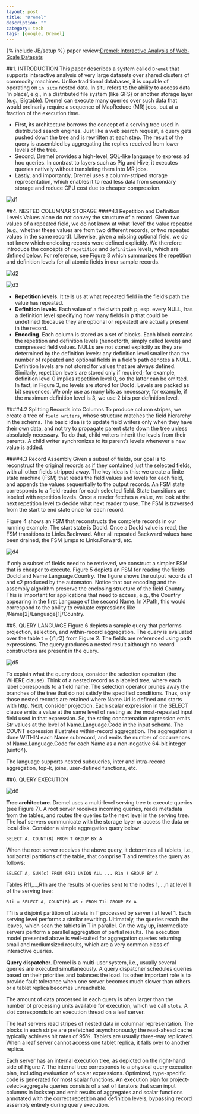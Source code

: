 ```yaml
---
layout: post
title: "Dremel"
description: ""
category: tech
tags: [google, Dremel]
---
```

{% include JB/setup %}
paper review:[Dremel: Interactive Analysis of Web-Scale Datasets](http://static.googleusercontent.com/external_content/untrusted_dlcp/research.google.com/zh-CN//pubs/archive/36632.pdf)

<!--break-->
##1. INTRODUCTION
This paper describes a system called `Dremel` that supports interactive analysis of very large datasets over shared clusters of commodity machines. Unlike traditional databases, it is capable of operating on `in situ` nested data. In situ refers to the ability to access data ‘in place’, e.g., in a distributed file system (like GFS) or another storage layer (e.g., Bigtable). Dremel can execute many queries over such data that would ordinarily require a sequence of MapReduce (MR) jobs, but at a fraction of the execution time.

* First, its architecture borrows the concept of a serving tree used in distributed search engines. Just like a web search request, a query gets pushed down the tree and is rewritten at each step. The result of the query is assembled by aggregating the replies received from lower levels of the tree.
* Second, Dremel provides a high-level, SQL-like language to express ad hoc queries. In contrast to layers such as Pig and Hive, it executes queries natively without translating them into MR jobs.
* Lastly, and importantly, Dremel uses a column-striped storage representation, which enables it to read less data from secondary storage and reduce CPU cost due to cheaper compression. 

![d1](/assets/2013-06-03-dremel/dremel1.png)

##4. NESTED COLUMNAR STORAGE
####4.1 Repetition and Definition Levels
Values alone do not convey the structure of a record. Given two values of a repeated field, we do not know at what ‘level’ the value repeated (e.g., whether these values are from two different records, or two repeated values in the same record). Likewise, given a missing optional field, we do not know which enclosing records were defined explicitly. We therefore introduce the concepts of `repetition` and `definition` levels, which are defined below. For reference, see Figure 3 which summarizes the repetition and definition levels for all atomic fields in our sample records.

![d2](/assets/2013-06-03-dremel/dremel2.png)

![d3](/assets/2013-06-03-dremel/dremel3.png)

* **Repetition levels**. It tells us at what repeated field in the field’s path the value has repeated.
* **Definition levels**. Each value of a field with path p, esp. every NULL, has a definition level specifying how many fields in p that could be undefined (because they are optional or repeated) are actually present in the record.
* **Encoding**. Each column is stored as a set of blocks. Each block contains the repetition and definition levels (henceforth, simply called levels) and compressed field values. NULLs are not stored explicitly as they are determined by the definition levels: any definition level smaller than the number of repeated and optional fields in a field’s path denotes a NULL. Definition levels are not stored for values that are always defined. Similarly, repetition levels are stored only if required; for example, definition level 0 implies repetition level 0, so the latter can be omitted. In fact, in Figure 3, no levels are stored for DocId. Levels are packed as bit sequences. We only use as many bits as necessary; for example, if the maximum definition level is 3, we use 2 bits per definition level.

####4.2 Splitting Records into Columns
To produce column stripes, we create a tree of `field writers`, whose structure matches the field hierarchy in the schema. The basic idea is to update field writers only when they have their own data, and not try to propagate parent state down the tree unless absolutely necessary. To do that, child writers inherit the levels from their parents. A child writer synchronizes to its parent’s levels whenever a new value is added.

####4.3 Record Assembly
Given a subset of fields, our goal is to reconstruct the original records as if they contained just the selected fields, with all other fields stripped away. The key idea is this: we create a finite state machine (FSM) that reads the field values and levels for each field, and appends the values sequentially to the output records. An FSM state corresponds to a field reader for each selected field. State transitions are labeled with repetition levels. Once a reader fetches a value, we look at the next repetition level to decide what next reader to use. The FSM is traversed from the start to end state once for each record.

Figure 4 shows an FSM that reconstructs the complete records in our running example. The start state is DocId. Once a DocId value is read, the FSM transitions to Links.Backward. After all repeated Backward values have been drained, the FSM jumps to Links.Forward, etc.

![d4](/assets/2013-06-03-dremel/dremel4.png)

If only a subset of fields need to be retrieved, we construct a simpler FSM that is cheaper to execute. Figure 5 depicts an FSM for reading the fields DocId and Name.Language.Country. The figure shows the output records s1 and s2 produced by the automaton. Notice that our encoding and the assembly algorithm preserve the enclosing structure of the field Country. This is important for applications that need to access, e.g., the Country appearing in the first Language of the second Name. In XPath, this would correspond to the ability to evaluate expressions like /Name[2]/Language[1]/Country.

##5. QUERY LANGUAGE
Figure 6 depicts a sample query that performs projection, selection, and within-record aggregation. The query is evaluated over the table t = {r1,r2} from Figure 2. The fields are referenced using path expressions. The query produces a nested result although no record constructors are present in the query.

![d5](/assets/2013-06-03-dremel/dremel5.png)

To explain what the query does, consider the selection operation (the WHERE clause). Think of a nested record as a labeled tree, where each label corresponds to a field name. The selection operator prunes away the branches of the tree that do not satisfy the specified conditions. Thus, only those nested records are retained where Name.Url is defined and starts with http. Next, consider projection. Each scalar expression in the SELECT clause emits a value at the same level of nesting as the most-repeated input field used in that expression. So, the string concatenation expression emits Str values at the level of Name.Language.Code in the input schema. The COUNT expression illustrates within-record aggregation. The aggregation is done WITHIN each Name subrecord, and emits the number of occurrences of Name.Language.Code for each Name as a non-negative 64-bit integer (uint64).The language supports nested subqueries, inter and intra-record aggregation, top-k, joins, user-defined functions, etc.

##6. QUERY EXECUTION

![d6](/assets/2013-06-03-dremel/dremel6.png)

**Tree architecture**. Dremel uses a multi-level serving tree to execute queries (see Figure 7). A root server receives incoming queries, reads metadata from the tables, and routes the queries to the next level in the serving tree. The leaf servers communicate with the storage layer or access the data on local disk. Consider a simple aggregation query below:

    SELECT A, COUNT(B) FROM T GROUP BY A

When the root server receives the above query, it determines all tablets, i.e., horizontal partitions of the table, that comprise T and rewrites the query as follows:

    SELECT A, SUM(c) FROM (R11 UNION ALL ... R1n ) GROUP BY A

Tables R11,…,R1n are the results of queries sent to the nodes 1,...,n at level 1 of the serving tree:

    R1i = SELECT A, COUNT(B) AS c FROM T1i GROUP BY A

T1i is a disjoint partition of tablets in T processed by server i at level 1. Each serving level performs a similar rewriting. Ultimately, the queries reach the leaves, which scan the tablets in T in parallel. On the way up, intermediate servers perform a parallel aggregation of partial results. The execution model presented above is well-suited for aggregation queries returning small and mediumsized results, which are a very common class of interactive queries.

**Query dispatcher**. Dremel is a multi-user system, i.e., usually several queries are executed simultaneously. A query dispatcher schedules queries based on their priorities and balances the load. Its other important role is to provide fault tolerance when one server becomes much slower than others or a tablet replica becomes unreachable.

The amount of data processed in each query is often larger than the number of processing units available for execution, which we call `slots`. A slot corresponds to an execution thread on a leaf server.

The leaf servers read stripes of nested data in columnar representation. The blocks in each stripe are prefetched asynchronously; the read-ahead cache typically achieves hit rates of 95%. Tablets are usually three-way replicated. When a leaf server cannot access one tablet replica, it falls over to another replica.

Each server has an internal execution tree, as depicted on the right-hand side of Figure 7. The internal tree corresponds to a physical query execution plan, including evaluation of scalar expressions. Optimized, type-specific code is generated for most scalar functions. An execution plan for project-select-aggregate queries consists of a set of iterators that scan input columns in lockstep and emit results of aggregates and scalar functions annotated with the correct repetition and definition levels, bypassing record assembly entirely during query execution.